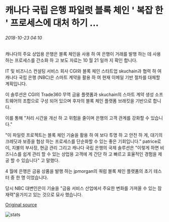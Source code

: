 # 캐나다 국립 은행 파일럿 블록 체인 ' 복잡 한 ' 프로세스에 대처 하기 ...

###### 2018-10-23 04:10

캐나다의 주요 상업용 은행은 블록 체인을 사용 하 여 은행이 거래를 발행 하는 데 사용 하는 프로세스를 간소화 하 고 보도 자료는 10 월 21 일까 지 확인 합니다.

IT 및 비즈니스 컨설팅 서비스 회사 CGI와 블록 체인 스타트업 skuchain과 협력 하 여 캐나다 국립 은행 (NBC)은 스마트 계약을 활용 하 여 현재 이메일 기반 절차를 대체할 계획입니다.

이 솔루션은 CGI의 Trade360 무역 금융 플랫폼과 skuchain의 스마트 계약 생성 소프트웨어의 조합으로 구성 되어 있으며 후자의 블록 체인 플랫폼 브래킷을 기반으로 합니다.

이를 통해 "처리 시간을 개선 하 고 위험을 줄이며 은행의 고객 관계를 강화할 수 있습니다."

"이 파일럿 프로젝트는 블록 체인 기술을 활용 하 여 보다 투명 하 고 안전 하 게, 대기의 크레딧과 보증을 협상 하는 프로세스를 단순화할 수 있는 좋은 기회입니다." patrice로이, 지불의 부사장, 현금 관리 그리고 캐나다 국립 은행의 국제 솔루션은 "이렇게 하면 비즈니스를 쉽게 관리 할 수 있는 상업용 고객에 게 간단 하 고 빠르고 효율적인 경험을 제공 할 수 있습니다" 고 말했다.

4 월에 은행은 금융 상품을 발행 하는 jpmorgan의 쿼럼 블록 체인 플랫폼의 초기 테스터 중 한 명 이었습니다.

당시 NBC 대변인은이 기술을 "금융 서비스 산업에서 주요한 변화를 가져올 수 있는 잠재력"을가지고 있는 것으로 묘사 했습니다.

[Original source](https://cointelegraph.com/news/national-bank-of-canada-pilots-blockchain-to-combat-complex-processes)

![stats](https://c.statcounter.com/11760860/0/a89fa40b/1/ "stats")